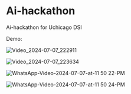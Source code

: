 # Ai-hackathon
Ai-hackathon for Uchicago DSI

Demo:

![Video_2024-07-07_222911](https://github.com/yuki-2025/Ai-hackathon/assets/159591455/a4e1f4cb-c6e5-463e-9a16-3d900e8922f4)
 
![Video_2024-07-07_223634](https://github.com/yuki-2025/Ai-hackathon/assets/159591455/32d0b12a-10e3-483e-bb17-105cfeeccfed)

![WhatsApp-Video-2024-07-07-at-11 50 22-PM](https://github.com/yuki-2025/Ai-hackathon/assets/159591455/a1b70f96-b393-4688-b540-7cb556dc5340)

![WhatsApp-Video-2024-07-07-at-11 50 24-PM](https://github.com/yuki-2025/Ai-hackathon/assets/159591455/0da89f3e-e715-48ee-ae4c-5be80af64eb3)
